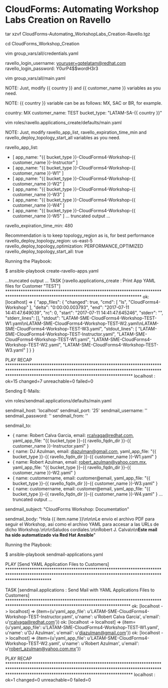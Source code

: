 # CloudForms: Automating Workshop Labs Creation on Ravello

tar xzvf CloudForms-Automating_WorkshopLabs_Creation-Ravello.tgz

cd CloudForms_Workshop_Creation

vim group_vars/all/credentials.yaml

ravello_login_username: youruser+gptelatam@redhat.com
ravello_login_password: Y0urP4$$wordH3r3


vim group_vars/all/main.yaml

NOTE: Just, modify {{ country }} and {{ customer_name }} variables as you need.

NOTE: {{ country }} variable can be as follows: MX, SAC or BR, for example.

country: MX
customer_name: TEST
bucket_type: "LATAM-SA-{{ country }}"



vim roles/ravello.applications_create/defaults/main.yaml

NOTE: Just, modify ravello_app_list, ravello_expiration_time_min and ravello_deploy_topology_start_all variables as you need.

ravello_app_list:
- [ app_name: "{{ bucket_type }}-CloudForms4-Workshop-{{ customer_name }}-Instructor" ]
- [ app_name: "{{ bucket_type }}-CloudForms4-Workshop-{{ customer_name }}-W1" ]
- [ app_name: "{{ bucket_type }}-CloudForms4-Workshop-{{ customer_name }}-W2" ]
- [ app_name: "{{ bucket_type }}-CloudForms4-Workshop-{{ customer_name }}-W3" ]
- [ app_name: "{{ bucket_type }}-CloudForms4-Workshop-{{ customer_name }}-W4" ]
- [ app_name: "{{ bucket_type }}-CloudForms4-Workshop-{{ customer_name }}-W5" ]
... truncated output ...

ravello_expiration_time_min: 480

Recommendation is to keep topology_region as is, for best performance
ravello_deploy_topology_region: us-east-5
ravello_deploy_topology_optimization: PERFORMANCE_OPTIMIZED
ravello_deploy_topology_start_all: true



Running the Playbook:

$ ansible-playbook create-ravello-apps.yaml

...truncated output ...
TASK [ravello.applications_create : Print App YAML files for Customer "TEST"] *************************************************************************************************************************************
ok: [localhost] => {
    "app_files": {
        "changed": true,
        "cmd": [
            "ls",
            "CloudForms4-Workshop"
        ],
        "delta": "0:00:00.003793",
        "end": "2017-07-11 14:41:47.649039",
        "rc": 0,
        "start": "2017-07-11 14:41:47.645246",
        "stderr": "",
        "stderr_lines": [],
        "stdout": "LATAM-SME-CloudForms4-Workshop-TEST-W1.yaml\nLATAM-SME-CloudForms4-Workshop-TEST-W2.yaml\nLATAM-SME-CloudForms4-Workshop-TEST-W3.yaml",
        "stdout_lines": [
            "LATAM-SME-CloudForms4-Workshop-TEST-Instructor.yaml",
            "LATAM-SME-CloudForms4-Workshop-TEST-W1.yaml",
            "LATAM-SME-CloudForms4-Workshop-TEST-W2.yaml",
            "LATAM-SME-CloudForms4-Workshop-TEST-W3.yaml"
        ]
    }
}

PLAY RECAP ********************************************************************************************************************************************************************************************************
localhost                  : ok=15   changed=7    unreachable=0    failed=0






Sending E-Mails:


vim roles/sendmail.applications/defaults/main.yaml

 sendmail_host: 'localhost'
 sendmail_port: '25'
 sendmail_username: ''
 sendmail_password: ''
 sendmail_from: ''


 sendmail_to:
 - { name: Robert Calva Garcia, email: rcalvaga@redhat.com, yaml_app_file: "{{ bucket_type }}-{{ ravello_fqdn_dir }}-{{ customer_name }}-Instructor.yaml" }
 - { name: DJ Azulman, email: djazulman@gmail.com, yaml_app_file: "{{ bucket_type }}-{{ ravello_fqdn_dir }}-{{ customer_name }}-W1.yaml" }
 - { name: Robert Azulman, email: robert_azulman@yahoo.com.mx, yaml_app_file: "{{ bucket_type }}-{{ ravello_fqdn_dir }}-{{ customer_name }}-W2.yaml" }
 - { name: customername, email: customer@email, yaml_app_file: "{{ bucket_type }}-{{ ravello_fqdn_dir }}-{{ customer_name }}-W3.yaml" }
 - { name: customername, email: customer@email, yaml_app_file: "{{ bucket_type }}-{{ ravello_fqdn_dir }}-{{ customer_name }}-W4.yaml" }
... truncated output ...


sendmail_subject: "CloudForms Workshop: Documentation"

sendmail_body: "Hola {{ item.name }}\n\n\nLe envio el archivo PDF para seguir el Workshop, así como el archivo YAML para accesar a las URLs de dicho Workshop.\n\n\nSaludos cordiales.\n\nRobert J. Calva\n\n**Este mail ha sido automatizado via Red Hat Ansible**"



Running the Playbook:

$ ansible-playbook sendmail-applications.yaml


PLAY [Send YAML Application Files to Customers] *******************************************************************************************************************************************************************

TASK [sendmail.applications : Send Mail with YAML Applications Files to Customers] ********************************************************************************************************************************
ok: [localhost -> localhost] => (item={u'yaml_app_file': u'LATAM-SME-CloudForms4-Workshop-TEST-Instructor.yaml', u'name': u'Robert Calva Garcia', u'email': u'rcalvaga@redhat.com'})
ok: [localhost -> localhost] => (item={u'yaml_app_file': u'LATAM-SME-CloudForms4-Workshop-TEST-W1.yaml', u'name': u'DJ Azulman', u'email': u'djazulman@gmail.com'})
ok: [localhost -> localhost] => (item={u'yaml_app_file': u'LATAM-SME-CloudForms4-Workshop-TEST-W2.yaml', u'name': u'Robert Azulman', u'email': u'robert_azulman@yahoo.com.mx'})

PLAY RECAP ********************************************************************************************************************************************************************************************************
localhost                  : ok=1    changed=0    unreachable=0    failed=0
